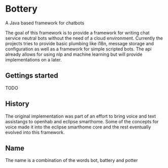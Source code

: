 # Bottery
A Java based framework for chatbots

The goal of this framework is to provide a framework for writing chat service neutral bots without the need of a cloud 
environment. Currently the projects tries to provide basic plumbing like i18n, message storage and configuration as well
as a framework for simple scripted bots. The api already allows for using nlp and machine learning but will provide 
implementations on a later.

## Gettings started

TODO

## History
The original implementation was part of an effort to bring voice and text assistangs to openhab and eclipse smarthome.
Some of the concepts for voice made it into the eclipse smarthome core and the rest eventually evolved into this framework.

## Name
The name is a combination of the words bot, battery and potter